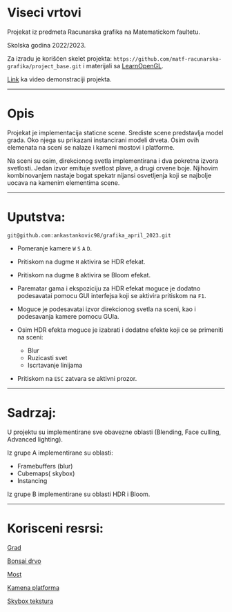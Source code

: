# Viseci vrtovi
Projekat iz predmeta Racunarska grafika na Matematickom faultetu. 

Skolska godina 2022/2023.

Za izradu je korišćen skelet projekta: `https://github.com/matf-racunarska-grafika/project_base.git` 
i materijali sa [LearnOpenGL](https://learnopengl.com/).

[Link](https://www.youtube.com/watch?v=qexc3Id7qw8) ka video demonstraciji projekta.

---------------------------------------

# Opis
Projekat je implementacija staticne scene. Srediste scene predstavlja model grada. Oko njega su prikazani instancirani modeli drveta. 
Osim ovih elemenata na sceni se nalaze i kameni mostovi i platforme.

Na sceni su osim, direkcionog svetla implementirana i dva pokretna izvora svetlosti.
Jedan izvor emituje svetlost plave, a drugi crvene boje. Njihovim kombinovanjem nastaje bogat spekatr nijansi osvetljenja koji se najbolje uocava na kamenim elementima scene.

---------------------------------------

# Uputstva:

`git@github.com:ankastankovic98/grafika_april_2023.git`

- Pomeranje kamere `W` `S` `A` `D`.

- Pritiskom na dugme `H` aktivira se HDR efekat.

- Pritiskom na dugme `B` aktivira se Bloom efekat.

- Parematar gama i ekspoziciju za HDR efekat moguce je dodatno podesavatai pomocu GUI interfejsa koji se aktivira pritiskom na `F1`.

- Moguce je podesavatai izvor direkcionog svetla na sceni, kao i podesavanja kamere pomocu GUIa.

- Osim HDR efekta moguce je izabrati i dodatne efekte koji ce se primeniti na sceni:
  - Blur
  - Ruzicasti svet
  - Iscrtavanje linijama

- Pritiskom na `ESC` zatvara se aktivni prozor.

---------------------------------------

# Sadrzaj:

U projektu su implementirane sve obavezne oblasti (Blending, Face culling, Advanced lighting).

Iz grupe A implementirane su oblasti:

- Framebuffers (blur) 
- Cubemaps( skybox)
- Instancing

Iz grupe B implementirane su oblasti HDR i Bloom.

---------------------------------------

# Korisceni resrsi:

[Grad](https://sketchfab.com/3d-models/lowpoly-cartoon-shanghai-18da454727524cfe9c2b61bc5f7e3c34)

[Bonsai drvo](https://www.turbosquid.com/3d-models/3d-model-hand-painted-tree-1150298)

[Most](https://www.turbosquid.com/3d-models/3d-stone-bridge-base-model-1929747)

[Kamena platforma](https://www.turbosquid.com/3d-models/3d-stone-platforms-moss-1-1975070)

[Skybox tekstura](https://www.freepik.com/free-vector/mars-landscape-alien-planet-desert-background_28877272.htm#page=2&query=space%20cartoon&position=31&from_view=search&track=ais)
    
    



